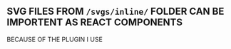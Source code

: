 ## SVG FILES FROM `/svgs/inline/` FOLDER CAN BE IMPORTENT AS REACT COMPONENTS

BECAUSE OF THE PLUGIN I USE
